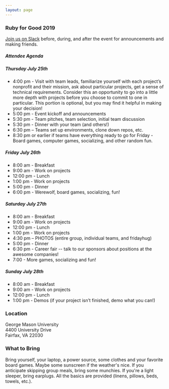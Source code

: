 ```yaml
---
layout: page
---
```


### Ruby for Good 2019

[Join us on Slack](https://rubyforgood.herokuapp.com/) before, during, and after the event for announcements and making friends.

##### Attendee Agenda

##### Thursday July 25th

* 4:00 pm - Visit with team leads, familiarize yourself with each project’s nonprofit and their mission, ask about particular projects, get a sense of technical requirements. Consider this an opportunity to go into a little more depth with projects before you choose to commit to one in particular. This portion is optional, but you may find it helpful in making your decision!
* 5:00 pm - Event kickoff and announcements
* 5:30 pm - Team pitches, team selection, initial team discussion
* 5:30 pm - Dinner with your team (and others!)
* 6:30 pm – Teams set up environments, clone down repos, etc.
* 8:30 pm or earlier if teams have everything ready to go for Friday - Board games, computer games, socializing, and other random fun.

##### Friday July 26th

* 8:00 am - Breakfast
* 9:00 am - Work on projects
* 12:00 pm - Lunch
* 1:00 pm - Work on projects
* 5:00 pm - Dinner
* 6:00 pm - Werewolf, board games, socializing, fun!

##### Saturday July 27th

* 8:00 am - Breakfast
* 9:00 am - Work on projects
* 12:00 pm - Lunch
* 1:00 pm - Work on projects
* 4:30 pm – PHOTOS (entire group, individual teams, and fridayhug)
* 5:00 pm - Dinner
* 6:30 pm - Career fair -- talk to our sponsors about positions at the awesome companies!
* 7:00 - More games, socializing and fun!

##### Sunday July 28th

* 8:00 am - Breakfast
* 9:00 am - Work on projects
* 12:00 pm - Lunch
* 1:00 pm - Demos (if your project isn’t finished, demo what you can!)

### Location

George Mason University<br>
4400 University Drive<br>
Fairfax, VA 22030

### What to Bring

Bring yourself, your laptop, a power source, some clothes and your favorite board games. Maybe some sunscreen if the weather's nice. If you anticipate skipping group meals, bring some munchies. If you're a light sleeper, bring earplugs. All the basics are provided (linens, pillows, beds, towels, etc.). 

